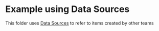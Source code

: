# Example using Data Sources

This folder uses [Data Sources](https://www.terraform.io/docs/configuration/data-sources.html) to refer to items created by other teams

